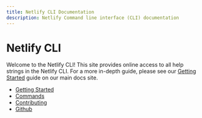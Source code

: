 ```yaml
---
title: Netlify CLI Documentation
description: Netlify Command line interface (CLI) documentation
---
```


# Netlify CLI

Welcome to the Netlify CLI!  This site provides online access to all help strings in the Netlify CLI.  For a more in-depth guide, please see our [Getting Started](https://www.netlify.com/docs/cli/) guide on our main docs site.

- [Getting Started](https://www.netlify.com/docs/cli/)
- [Commands](/commands)
- [Contributing](/contributing)
- [Github](https://github.com/netlify/cli/)
